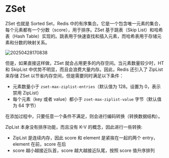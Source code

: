 # ZSet

ZSet 也就是 Sorted Set，Redis 中的有序集合。它是一个包含唯一元素的集合，每个元素都有一个分数（score），用于排序。ZSet 基于跳表（Skip List）和哈希表（Hash Table）实现的。跳表用于快速查找和插入元素，而哈希表用于存储元素和分数的映射关系。

![20250428170838](https://djfmdresources.oss-cn-hangzhou.aliyuncs.com/athena/2025-04-28/20250428170838.png)

但是，如果直接这样做，ZSet 就会占用更多的内存空间。当元素数量较少时，HT 和 SkipList 中优势不明显，而且会浪费大量内存。因此，Redis 还引入了 ZipList 来存储 ZSet 以节省内存空间，但是需要同时满足以下条件：

- 元素数量小于 `zset-max-ziplist-entries`（默认值为 128。设置为 0，表示禁用 ZipList）
- 每个元素（key 或者 value）都小于 `zset-max-ziplist-value` 字节（默认值为 64 字节）

在添加过程中，只要任意一个条件不满足，则会进行编码转换（转换数据结构）。

ZipList 本身没有排序功能，而且没有 K-V 的概念，因此进行一些转换:
- ZipList 是连续内存，因此 score 和 element 是紧挨在一起的两个 entry，element 在前，score 在后
- score 越小越接近队首，score 越大越接近队尾，按照 score 值升序排列
